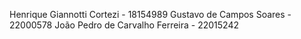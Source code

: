 Henrique Giannotti Cortezi - 18154989
Gustavo de Campos Soares - 22000578
João Pedro de Carvalho Ferreira - 22015242